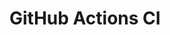 # GitHub Actions CI
























































































































































































































































































































































































































































































































































































































































































































































































































































































































































































































































































































































































































































































































































































































































































































































































